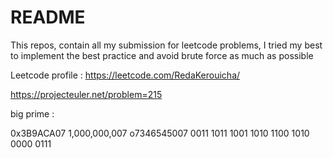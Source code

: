 # README

This repos, contain all my submission for leetcode problems, I tried my best to implement the best practice and avoid brute force as much as possible

Leetcode profile :  https://leetcode.com/RedaKerouicha/


https://projecteuler.net/problem=215

big prime : 

0x3B9ACA07
1,000,000,007
o7346545007
0011 1011 1001 1010 1100 1010 0000 0111